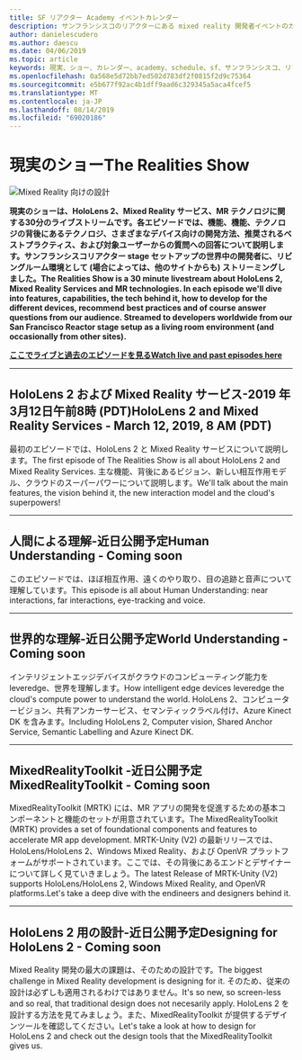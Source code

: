 ```yaml
---
title: SF リアクター Academy イベントカレンダー
description: サンフランシスコのリアクターにある mixed reality 開発者イベントのカレンダー。
author: danielescudero
ms.author: daescu
ms.date: 04/06/2019
ms.topic: article
keywords: 現実、ショー、カレンダー、academy、schedule、sf、サンフランシスコ、リアクター
ms.openlocfilehash: 0a568e5d72bb7ed502d783df2f0815f2d9c75364
ms.sourcegitcommit: e5b677f92ac4b1dff9aad6c329345a5aca4fcef5
ms.translationtype: MT
ms.contentlocale: ja-JP
ms.lasthandoff: 08/14/2019
ms.locfileid: "69020186"
---
```

# <a name="the-realities-show"></a><span data-ttu-id="2f22e-104">現実のショー</span><span class="sxs-lookup"><span data-stu-id="2f22e-104">The Realities Show</span></span>
![Mixed Reality 向けの設計](images/therealitiesshow.jpg)

<span data-ttu-id="2f22e-106">**現実のショーは、HoloLens 2、Mixed Reality サービス、MR テクノロジに関する30分のライブストリームです。各エピソードでは、機能、機能、テクノロジの背後にあるテクノロジ、さまざまなデバイス向けの開発方法、推奨されるベストプラクティス、および対象ユーザーからの質問への回答について説明します。サンフランシスコリアクター stage セットアップの世界中の開発者に、リビングルーム環境として (場合によっては、他のサイトからも) ストリーミングしました。**</span><span class="sxs-lookup"><span data-stu-id="2f22e-106">**The Realities Show is a 30 minute livestream about HoloLens 2, Mixed Reality Services and MR technologies. In each episode we'll dive into features, capabilities, the tech behind it, how to develop for the different devices, recommend best practices and of course answer questions from our audience. Streamed to developers worldwide from our San Francisco Reactor stage setup as a living room environment (and occasionally from other sites).**</span></span>

<span data-ttu-id="2f22e-107">**[ここでライブと過去のエピソードを見る](http://aka.ms/trs)**</span><span class="sxs-lookup"><span data-stu-id="2f22e-107">**[Watch live and past episodes here](http://aka.ms/trs)**</span></span>
___

## <a name="hololens-2-and-mixed-reality-services---march-12-2019-8-am-pdt"></a><span data-ttu-id="2f22e-108">**HoloLens 2 および Mixed Reality サービス**-2019 年3月12日午前8時 (PDT)</span><span class="sxs-lookup"><span data-stu-id="2f22e-108">**HoloLens 2 and Mixed Reality Services** - March 12, 2019, 8 AM (PDT)</span></span>
<span data-ttu-id="2f22e-109">最初のエピソードでは、HoloLens 2 と Mixed Reality サービスについて説明します。</span><span class="sxs-lookup"><span data-stu-id="2f22e-109">The first episode of The Realities Show is all about HoloLens 2 and Mixed Reality Services.</span></span> <span data-ttu-id="2f22e-110">主な機能、背後にあるビジョン、新しい相互作用モデル、クラウドのスーパーパワーについて説明します。</span><span class="sxs-lookup"><span data-stu-id="2f22e-110">We'll talk about the main features, the vision behind it, the new interaction model and the cloud's superpowers!</span></span>

___

## <a name="human-understanding---coming-soon"></a><span data-ttu-id="2f22e-111">**人間**による理解-近日公開予定</span><span class="sxs-lookup"><span data-stu-id="2f22e-111">**Human Understanding** - Coming soon</span></span>
<span data-ttu-id="2f22e-112">このエピソードでは、ほぼ相互作用、遠くのやり取り、目の追跡と音声について理解しています。</span><span class="sxs-lookup"><span data-stu-id="2f22e-112">This episode is all about Human Understanding: near interactions, far interactions, eye-tracking and voice.</span></span>

___
## <a name="world-understanding---coming-soon"></a><span data-ttu-id="2f22e-113">**世界**的な理解-近日公開予定</span><span class="sxs-lookup"><span data-stu-id="2f22e-113">**World Understanding** - Coming soon</span></span>
<span data-ttu-id="2f22e-114">インテリジェントエッジデバイスがクラウドのコンピューティング能力を leveredge、世界を理解します。</span><span class="sxs-lookup"><span data-stu-id="2f22e-114">How intelligent edge devices leveredge the cloud's compute power to understand the world.</span></span> <span data-ttu-id="2f22e-115">HoloLens 2、コンピュータービジョン、共有アンカーサービス、セマンティックラベル付け、Azure Kinect DK を含みます。</span><span class="sxs-lookup"><span data-stu-id="2f22e-115">Including HoloLens 2, Computer vision, Shared Anchor Service, Semantic Labelling and Azure Kinect DK.</span></span>

___
## <a name="mixedrealitytoolkit---coming-soon"></a><span data-ttu-id="2f22e-116">**MixedRealityToolkit** -近日公開予定</span><span class="sxs-lookup"><span data-stu-id="2f22e-116">**MixedRealityToolkit** - Coming soon</span></span>
<span data-ttu-id="2f22e-117">MixedRealityToolkit (MRTK) には、MR アプリの開発を促進するための基本コンポーネントと機能のセットが用意されています。</span><span class="sxs-lookup"><span data-stu-id="2f22e-117">The MixedRealityToolkit (MRTK) provides a set of foundational components and features to accelerate MR app development.</span></span> <span data-ttu-id="2f22e-118">MRTK-Unity (V2) の最新リリースでは、HoloLens/HoloLens 2、Windows Mixed Reality、および OpenVR プラットフォームがサポートされています。ここでは、その背後にあるエンドとデザイナーについて詳しく見ていきましょう。</span><span class="sxs-lookup"><span data-stu-id="2f22e-118">The latest Release of MRTK-Unity (V2) supports HoloLens/HoloLens 2, Windows Mixed Reality, and OpenVR platforms.Let's take a deep dive with the endineers and designers behind it.</span></span>

___
## <a name="designing-for-hololens-2---coming-soon"></a><span data-ttu-id="2f22e-119">**HoloLens 2 用の設計**-近日公開予定</span><span class="sxs-lookup"><span data-stu-id="2f22e-119">**Designing for HoloLens 2** - Coming soon</span></span>
<span data-ttu-id="2f22e-120">Mixed Reality 開発の最大の課題は、そのための設計です。</span><span class="sxs-lookup"><span data-stu-id="2f22e-120">The biggest challenge in Mixed Reality development is designing for it.</span></span> <span data-ttu-id="2f22e-121">そのため、従来の設計は必ずしも適用されるわけではありません。</span><span class="sxs-lookup"><span data-stu-id="2f22e-121">It's so new, so screen-less and so real, that traditional design does not necesarily apply.</span></span> <span data-ttu-id="2f22e-122">HoloLens 2 を設計する方法を見てみましょう。また、MixedRealityToolkit が提供するデザインツールを確認してください。</span><span class="sxs-lookup"><span data-stu-id="2f22e-122">Let's take a look at how to design for HoloLens 2 and check out the design tools that the MixedRealityToolkit gives us.</span></span>


